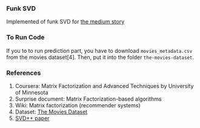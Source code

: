 ### Funk SVD

Implemented of funk SVD for [the medium story](https://medium.com/p/f90f98b9831b/edit)

### To Run Code

If you to to run prediction part, you have to download `movies_metadata.csv` from the movies dataset\[4\]. Then, put it into the folder `the-movies-dataset`.

### References

1. Coursera: Matrix Factorization and Advanced Techniques by University of Minnesota
2. Surprise document: Matrix Factorization-based algorithms
3. Wiki: Matrix factorization (recommender systems)
4. Dataset: [The Movies Dataset](https://www.kaggle.com/rounakbanik/the-movies-dataset)
5. [SVD++ paper](https://www.cs.rochester.edu/twiki/pub/Main/HarpSeminar/Factorization_Meets_the_Neighborhood-_a_Multifaceted_Collaborative_Filtering_Model.pdf)
    
